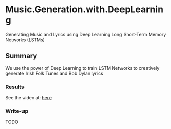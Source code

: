 # Music.Generation.with.DeepLearning
Generating Music and Lyrics using Deep Learning Long Short-Term Memory Networks (LSTMs)

## Summary
We use the power of Deep Learning to train LSTM Networks to creatively generate Irish Folk Tunes and Bob Dylan lyrics

### Results

See the video at: [here](Generating-Music-via-RNNs-Atul_Acharya.mp4)

### Write-up

TODO
